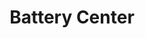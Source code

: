 ---
title: "Battery Center"
url: /san-salvador/battery-center-avenida-alberto-masferrer-sur/
shop: general
---